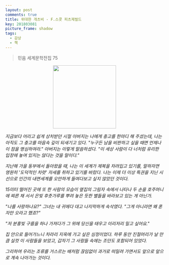 ```yaml
---
layout: post
comments: true
title: 위대한 개츠비 - F.스콧 피츠제럴드
key: 201803081
picture_frame: shadow
tags:
  - 감상
  - 책
---
```


> 민음 세계문학전집 75

<p style="text-align:center"><img src="https://raw.githubusercontent.com/q0115643/my_blog/master/images/the-great-gatsby-1.png" width="200" height="200" /></p>

*지금보다 어리고 쉽게 상처받던 시절 아버지는 나에게 충고를 한마디 해 주셨는데, 나는 아직도 그 충고를 마음속 깊이 되새기고 있다.
"누구든 남을 비판하고 싶을 때면 언제나 이 점을 명심하여라." 아버지는 이렇게 말씀하셨다. "이 세상 사람이 다 너처럼 유리한 입장에 놓여 있지는 않다는 것을 말이다."*

*지난해 가을 동부에서 돌아왔을 때, 나는 이 세계가 제복을 차려입고 있기를, 말하자면 영원히 '도덕적인 차렷' 자세를 취하고 있기를 바랐다.
나는 이제 더 이상 특권을 지닌 시선으로 인간의 내면세계를 오만하게 들여다보고 싶지 않았던 것이다.*

*15미터 떨어진 곳에 또 한 사람의 모습이 옆집의 그림자 속에서 나타나 두 손을 호주머니에 찌른 채 서서 은빛 후춧가루를 뿌려 놓은 듯한 별들을 바라보고 있는 게 아닌가.*

*"나를 사랑하나요?" 그녀는 내 귀에다 대고 나지막하게 속삭였다. "그게 아니라면 왜 혼자만 오라고 했죠?"*

*"저 분홍빛 구름을 하나 가져다가 그 위에 당신을 태우고 이리저리 밀고 싶어요."*

*집 안으로 들어가느니 차라리 지옥에 가고 싶은 심정이었다. 하루 동안 진절머리가 날 만큼 실컷 이 사람들을 보았고, 갑자기 그 사람들 속에는 조던도 포함되어 있었다.*

*그리하여 우리는 조류를 거스르는 배처럼 끊임없이 과거로 떠밀려 가면서도 앞으로 앞으로 계속 나아가는 것이다.*

<!--more-->